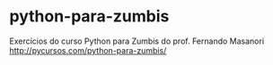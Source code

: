 # python-para-zumbis
Exercícios do curso Python para Zumbis do prof. Fernando Masanori
http://pycursos.com/python-para-zumbis/
